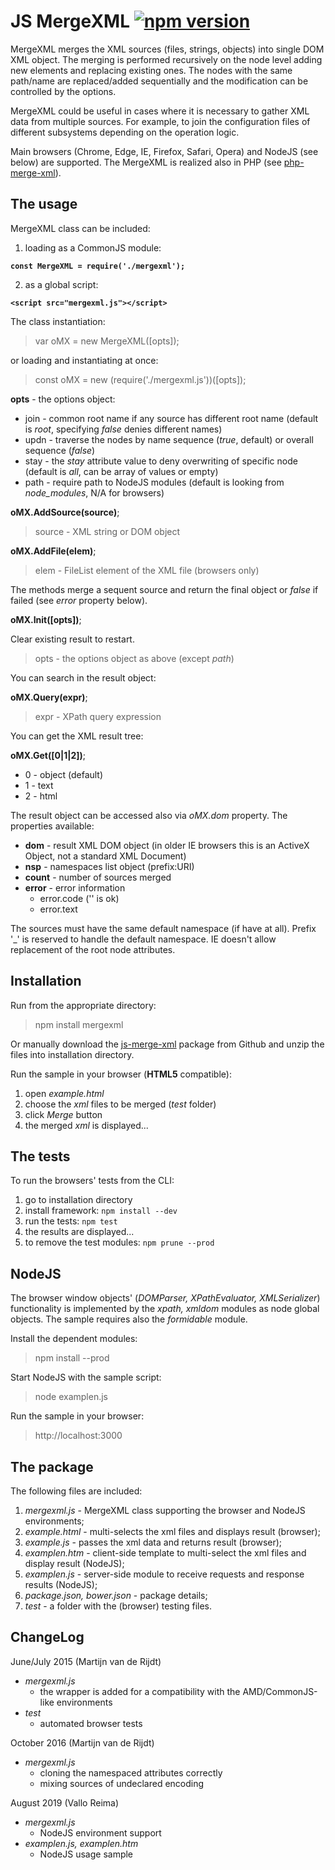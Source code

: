 JS MergeXML [![npm version](https://badge.fury.io/js/mergexml.svg)](https://badge.fury.io/js/mergexml)
==================

MergeXML merges the XML sources (files, strings, objects) into single DOM XML object.
The merging is performed recursively on the node level adding new elements and replacing existing ones.
The nodes with the same path/name are replaced/added sequentially and the modification can be controlled by the options.

MergeXML could be useful in cases where it is necessary to gather XML data from multiple sources.
For example, to join the configuration files of different subsystems depending on the operation logic. 

Main browsers (Chrome, Edge, IE, Firefox, Safari, Opera) and NodeJS (see below) are supported. The MergeXML is realized also in PHP (see [php-merge-xml]).

The usage
-----
MergeXML class can be included:

1) loading as a CommonJS module:

**`const MergeXML = require('./mergexml');`**

2) as a global script:

**`<script src="mergexml.js"></script>`**

The class instantiation:

>var oMX = new MergeXML([opts]);

or loading and instantiating at once:

>const oMX = new (require('./mergexml.js'))([opts]);

**opts** - the options object:

- join - common root name if any source has different root name (default is *root*, specifying *false* denies different names)
- updn - traverse the nodes by name sequence (*true*, default) or overall sequence (*false*)
- stay - the *stay* attribute value to deny overwriting of specific node (default is *all*, can be array of values or empty)
- path - require path to NodeJS modules (default is looking from *node_modules*, N/A for browsers)

**oMX.AddSource(source)**;

> source - XML string or DOM object

**oMX.AddFile(elem)**;

> elem - FileList element of the XML file (browsers only)

The methods merge a sequent source and return the final object or *false* if failed (see *error* property below).

**oMX.Init([opts])**;

Clear existing result to restart.
> opts - the options object as above (except *path*)

You can search in the result object:

**oMX.Query(expr)**;

> expr - XPath query expression

You can get the XML result tree:

**oMX.Get([0|1|2])**;

- 0 - object (default)
- 1 - text
- 2 - html


The result object can be accessed also via *oMX.dom* property. The properties available:

- **dom** - result XML DOM object (in older IE browsers this is an ActiveX Object, not a standard XML Document)
- **nsp** - namespaces list object (prefix:URI)
- **count** - number of sources merged
- **error** - error information
  - error.code ('' is ok)
  - error.text

The sources must have the same default namespace (if have at all).
Prefix '_' is reserved to handle the default namespace.
IE doesn't allow replacement of the root node attributes.

Installation
------------

Run from the appropriate directory:
>npm install mergexml

Or manually download the [js-merge-xml] package from Github and unzip the files into installation directory. 

Run the sample in your browser (**HTML5** compatible):

1. open *example.html*
2. choose the *xml* files to be merged (*test* folder)
3. click *Merge* button
4. the merged *xml* is displayed...

The tests
--------
To run the browsers' tests from the CLI:

1. go to installation directory 
2. install framework: `npm install --dev`
3. run the tests: `npm test`
4. the results are displayed...
5. to remove the test modules: `npm prune --prod`

NodeJS
------
The browser window objects' (*DOMParser, XPathEvaluator, XMLSerializer*) functionality is implemented by the *xpath, xmldom* modules as node global objects. The sample requires also the *formidable* module. 

Install the dependent modules:

>npm install --prod

Start NodeJS with the sample script:

>node examplen.js

Run the sample in your browser:

>http://localhost:3000

The package
------

The following files are included:

1. *mergexml.js* - MergeXML class supporting the browser and NodeJS environments;
2. *example.html* - multi-selects the xml files and displays result (browser);
3. *example.js* - passes the xml data and returns result (browser);
4. *examplen.htm* - client-side template to multi-select the xml files and display result (NodeJS);
5. *examplen.js* - server-side module to receive requests and response results (NodeJS);
6. *package.json, bower.json* - package details;
7. *test* - a folder with the (browser) testing files.

ChangeLog
---------

June/July 2015 (Martijn van de Rijdt)

- *mergexml.js*
  - the wrapper is added for a compatibility with the AMD/CommonJS-like environments
- *test*
  - automated browser tests
 
October 2016 (Martijn van de Rijdt)

- *mergexml.js*
  - cloning the namespaced attributes correctly
  - mixing sources of undeclared encoding

August 2019 (Vallo Reima)

- *mergexml.js*
  - NodeJS environment support
- *examplen.js, examplen.htm*
  - NodeJS usage sample
 
[php-merge-xml]: http://www.github.com/hareko/php-merge-xml
[js-merge-xml]: http://www.github.com/hareko/js-merge-xml
